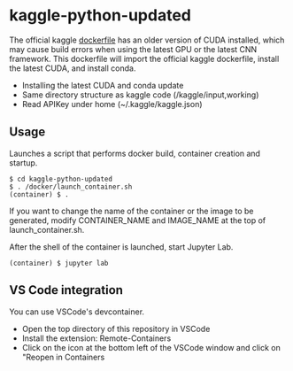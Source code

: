# kaggle-python-updated

The official kaggle [dockerfile](https://github.com/Kaggle/docker-python) has an older version of CUDA installed, which may cause build errors when using the latest GPU or the latest CNN framework.
This dockerfile will import the official kaggle dockerfile, install the latest CUDA, and install conda.

- Installing the latest CUDA and conda update
- Same directory structure as kaggle code (/kaggle/input,working)
- Read APIKey under home (~/.kaggle/kaggle.json)

## Usage

Launches a script that performs docker build, container creation and startup.

```
$ cd kaggle-python-updated
$ . /docker/launch_container.sh
(container) $ . 
```

If you want to change the name of the container or the image to be generated, modify CONTAINER_NAME and IMAGE_NAME at the top of launch_container.sh.

After the shell of the container is launched, start Jupyter Lab.

```
(container) $ jupyter lab
```

## VS Code integration

You can use VSCode's devcontainer.

- Open the top directory of this repository in VSCode
- Install the extension: Remote-Containers
- Click on the icon at the bottom left of the VSCode window and click on "Reopen in Containers
